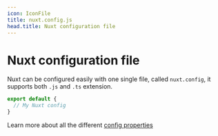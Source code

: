 ```yaml
---
icon: IconFile
title: nuxt.config.js
head.title: Nuxt configuration file
---
```


# Nuxt configuration file

Nuxt can be configured easily with one single file, called `nuxt.config`, it supports both `.js` and `.ts` extension.


```ts
export default {
  // My Nuxt config
}
```

Learn more about all the different [config properties](/docs/config)
